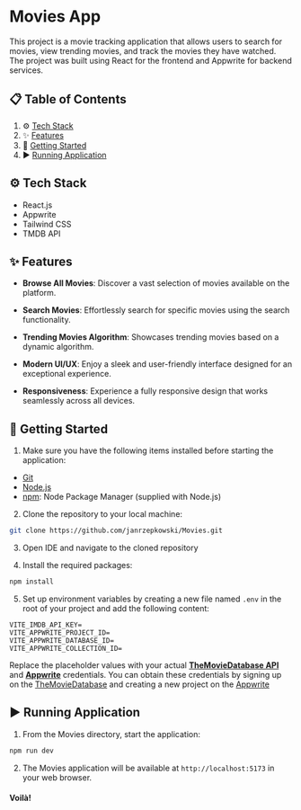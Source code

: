 # Movies App

This project is a movie tracking application that allows users to search for movies, view trending movies, and track the movies they have watched. The project was built using React for the frontend and Appwrite for backend services.

## 📋 <a name="table">Table of Contents</a>

1. ⚙️ [Tech Stack](#tech-stack)
2. ✨ [Features](#features)
3. 🚀 [Getting Started](#getting-started)
4. ▶️ [Running Application](#running-application)

## <a name="tech-stack">⚙️ Tech Stack</a>

- React.js
- Appwrite
- Tailwind CSS
- TMDB API

## <a name="features">✨ Features</a>

- **Browse All Movies**: Discover a vast selection of movies available on the platform.

- **Search Movies**: Effortlessly search for specific movies using the search functionality.

- **Trending Movies Algorithm**: Showcases trending movies based on a dynamic algorithm.

- **Modern UI/UX**: Enjoy a sleek and user-friendly interface designed for an exceptional experience.

- **Responsiveness**: Experience a fully responsive design that works seamlessly across all devices.


## <a name="getting-started">🚀 Getting Started</a>

1. Make sure you have the following items installed before starting the application:

- [Git](https://git-scm.com/)
- [Node.js](https://nodejs.org)
- [npm](https://docs.npmjs.com/downloading-and-installing-node-js-and-npm): Node Package Manager (supplied with Node.js)

2. Clone the repository to your local machine:
```sh
git clone https://github.com/janrzepkowski/Movies.git
```

3. Open IDE and navigate to the cloned repository

4. Install the required packages:
```sh
npm install
```

5. Set up environment variables by creating a new file named `.env` in the root of your project and add the following content:

```env
VITE_IMDB_API_KEY=
VITE_APPWRITE_PROJECT_ID=
VITE_APPWRITE_DATABASE_ID=
VITE_APPWRITE_COLLECTION_ID=
```

Replace the placeholder values with your actual **[TheMovieDatabase API](https://developer.themoviedb.org/reference/intro/getting-started)** and **[Appwrite](https://cloud.appwrite.io/console/account/organizations)** credentials. You can obtain these credentials by signing up on the [TheMovieDatabase](https://developer.themoviedb.org/reference/intro/getting-started) and creating a new project on the [Appwrite](https://cloud.appwrite.io/console/account/organizations)
 

## <a name="#running-application">▶️ Running Application</a>

1. From the Movies directory, start the application:
```sh
npm run dev
```

2. The Movies application will be available at `http://localhost:5173` in your web browser.

#### Voilà!
